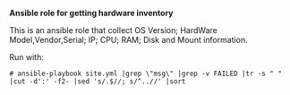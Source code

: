 **Ansible role for getting hardware inventory**

This is an ansible role that collect OS Version; HardWare Model,Vendor,Serial; IP; CPU; RAM; Disk and Mount information.

Run with:

`# ansible-playbook site.yml |grep \"msg\" |grep -v FAILED |tr -s " " |cut -d':' -f2- |sed 's/.$//; s/^..//' |sort`
